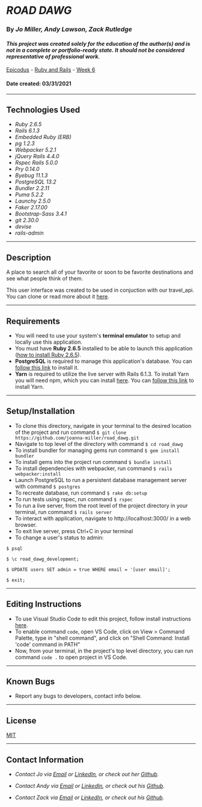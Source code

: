 # _ROAD DAWG_

### By _**Jo Miller, Andy Lawson, Zack Rutledge**_

#### _This project was created solely for the education of the author(s) and is not in a complete or portfolio-ready state. It should not be considered representative of professional work._


[Epicodus](https://www.epicodus.com/) - [Ruby and Rails](https://www.learnhowtoprogram.com/ruby-and-rails/) - [Week 6](https://www.learnhowtoprogram.com/ruby-and-rails/building-an-api)


#### Date created: 03/31/2021
---

## Technologies Used

* _Ruby 2.6.5_
* _Rails 6.1.3_
* _Embedded Ruby (ERB)_
* _pg 1.2.3_
* _Webpacker 5.2.1_
* _jQuery Rails 4.4.0_
* _Rspec Rails 5.0.0_
* _Pry 0.14.0_
* _Byebug 11.1.3_
* _PostgreSQL 13.2_
* _Bundler 2.2.11_
* _Puma 5.2.2_
* _Launchy 2.5.0_
* _Faker 2.17.00_
* _Bootstrap-Sass 3.4.1_
* _git 2.30.0_
* _devise_
* _rails-admin_

---

## Description

A place to search all of your favorite or soon to be favorite destinations and see what people think of them.

This user interface was created to be used in conjuction with our travel_api. You can clone or read more about it [here](https://github.com/andyL89/travel_api).

---

## Requirements

* You will need to use your system's **terminal emulator** to setup and locally use this application.
* You must have **Ruby 2.6.5** installed to be able to launch this application ([how to install Ruby 2.6.5](https://www.learnhowtoprogram.com/ruby-and-rails/getting-started-with-ruby/installing-ruby)).
* **PostgreSQL** is required to manage this application's database. You can [follow this link](https://www.enterprisedb.com/downloads/postgresql) to install it.
* **Yarn** is required to utilize the live server with Rails 6.1.3. To install Yarn you will need npm, which you can install [here](https://www.npmjs.com/get-npm). You can [follow this link](https://classic.yarnpkg.com/en/docs/install/#mac-stable) to install Yarn.

---

## Setup/Installation

* To clone this directory, navigate in your terminal to the desired location of the project and run command `$ git clone https://github.com/joanna-miller/road_dawg.git`
* Navigate to top level of the directory with command `$ cd road_dawg`
* To install bundler for managing gems run command `$ gem install bundler`
* To install gems into the project run command `$ bundle install`
* To install dependencies with webpacker, run command `$ rails webpacker:install`
* Launch PostgreSQL to run a persistent database management server with command `$ postgres`
* To recreate database, run command `$ rake db:setup`
* To run tests using rspec, run command `$ rspec`
* To run a live server, from the root level of the project directory in your terminal, run command `$ rails server`
* To interact with application, navigate to http://localhost:3000/ in a web browser.
* To exit live server, press Ctrl+C in your terminal
* To change a user's status to admin:
```
$ psql
```
```
$ \c road_dawg_development;
```
```
$ UPDATE users SET admin = true WHERE email = '[user email]';
```
```
$ exit;
```

---

## Editing Instructions

* To use Visual Studio Code to edit this project, follow install instructions [here](https://code.visualstudio.com/).
* To enable command `code`, open VS Code, click on View > Command Palette, type in "shell command", and click on "Shell Command: Install 'code' command in PATH"
* Now, from your terminal, in the project's top level directory, you can run command `code .` to open project in VS Code.

---

## Known Bugs

* Report any bugs to developers, contact info below.

---

## License

[MIT](LICENSE.txt)

---

## Contact Information

* _Contact Jo via [Email](mailto:joannadawnmiller@gmail.com) or [LinkedIn](https://www.linkedin.com/in/jomillerde/), or check out her [Github](https://github.com/joanna-miller)._

* _Contact Andy via [Email](mailto:alawson89@gmail.com) or [LinkedIn](https://www.linkedin.com/in/andrew-lawson-dev/), or check out his [Github](https://github.com/andyL89)._

* _Contact Zack via [Email](mailto:thorgrim88@gmail.com) or [LinkedIn](https://www.linkedin.com/in/zack-rutledge762/), or check out his [Github](https://github.com/dethik)._